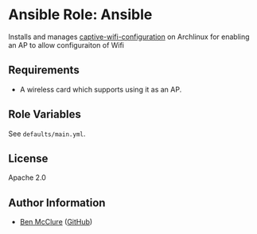 # Ansible Role: Ansible

Installs and manages [captive-wifi-configuration](https://github.com/bmcclure/captive-wifi-configuration) on Archlinux for enabling an AP to allow configuraiton of Wifi

## Requirements

- A wireless card which supports using it as an AP.

## Role Variables

See `defaults/main.yml`.

## License

Apache 2.0

## Author Information

- [Ben McClure](https://www.benmcclure.com/) ([GitHub](https://github.com/bmcclure/))
